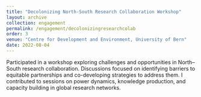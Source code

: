 ```yaml
---
title: "Decolonizing North-South Research Collaboration Workshop"
layout: archive
collection: engagement
permalink: /engagement/decolonizingresearchcolab
order: 3
venue: "Centre for Development and Environment, University of Bern"
date: 2022-08-04
---
```


Participated in a workshop exploring challenges and opportunities in North–South research collaboration. Discussions focused on identifying barriers to equitable partnerships and co-developing strategies to address them. I contributed to sessions on power dynamics, knowledge production, and capacity building in global research networks.